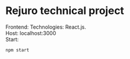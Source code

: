 # Rejuro technical project

Frontend:
  Technologies: React.js.<br>
  Host: localhost:3000<br>
  Start:<br>
```
npm start
```
